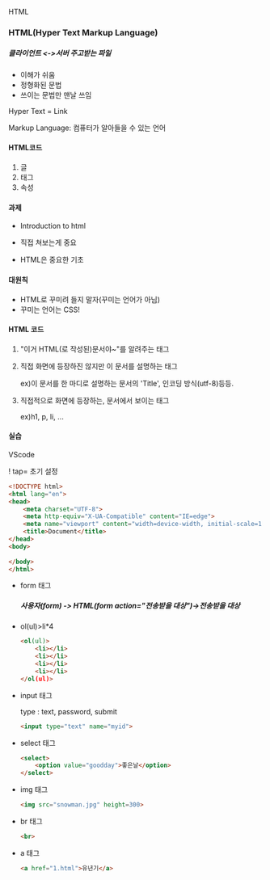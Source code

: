 HTML

### HTML(Hyper Text Markup Language)

##### 클라이언트 <->서버 주고받는 파일

+ 이해가 쉬움
+ 정형화된 문법
+ 쓰이는 문법만 맨날 쓰임

Hyper Text = Link

Markup Language: 컴퓨터가 알아들을 수 있는 언어



#### HTML코드

1. 글
2. 태그
3. 속성



#### 과제 

+ Introduction to html 

+ 직접 쳐보는게 중요

+ HTML은 중요한 기초



#### 대원칙

+ HTML로 꾸미려 들지 말자(꾸미는 언어가 아님)
+ 꾸미는 언어는 CSS!



#### HTML 코드

1. "이거 HTML(로 작성된)문서야~"를 알려주는 태그

2. 직접 화면에 등장하진 않지만 이 문서를 설명하는 태그

   ex)이 문서를 한 마디로 설명하는 문서의 'Title', 인코딩 방식(utf-8)등등.

3. 직접적으로 화면에 등장하는, 문서에서 보이는 태그

   ex)h1, p, li, ...



#### 실습

VScode

! tap= 초기 설정

`````html
<!DOCTYPE html>
<html lang="en">
<head>
    <meta charset="UTF-8">
    <meta http-equiv="X-UA-Compatible" content="IE=edge">
    <meta name="viewport" content="width=device-width, initial-scale=1.0">
    <title>Document</title>
</head>
<body>
    
</body>
</html>
`````



+ form 태그

  ##### 사용자(form) -> HTML(form action="전송받을 대상")->전송받을 대상

+ ol(ul)>li*4

  ````html
  <ol(ul)>
      <li></li>
      <li></li>
      <li></li>
      <li></li>
  </ol(ul)>
  ````

+ input 태그

  type : text, password, submit 

  `````html
  <input type="text" name="myid">
  `````

+ select 태그

  `````html
  <select>
      <option value="goodday">좋은날</option>
  </select>
  `````

+ img 태그

  `````html
  <img src="snowman.jpg" height=300>
  `````

+ br 태그

  `````html
  <br>
  `````

+ a 태그

  `````html
  <a href="1.html">유년기</a>
  `````

  

